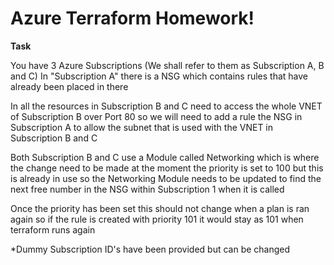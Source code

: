 # Azure Terraform Homework!

**Task**

You have 3 Azure Subscriptions (We shall refer to them as Subscription A, B and C)
In "Subscription A" there is a NSG which contains rules that have already been placed in there 

In all the resources in Subscription B and C need to access the whole VNET of Subscription B over Port 80 so we will need to add a rule the NSG in Subscription A to allow the subnet that is used with the VNET in Subscription B and C

Both Subscription B and C use a Module called Networking which is where the change need to be made at the moment the priority is set to 100 but this is already in use so the Networking Module needs to be updated to find the next free number in the NSG within Subscription 1 when it is called

Once the priority has been set this should not change when a plan is ran again so if the rule is created with priority 101 it would stay as 101 when terraform runs again

*Dummy Subscription ID's have been provided but can be changed 